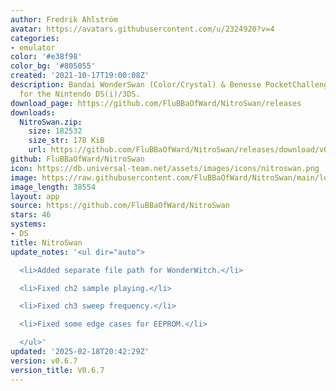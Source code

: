 ```yaml
---
author: Fredrik Ahlström
avatar: https://avatars.githubusercontent.com/u/2324920?v=4
categories:
- emulator
color: '#e38f98'
color_bg: '#805055'
created: '2021-10-17T19:00:08Z'
description: Bandai WonderSwan (Color/Crystal) & Benesse PocketChallenge V2 emulator
  for the Nintendo DS(i)/3DS.
download_page: https://github.com/FluBBaOfWard/NitroSwan/releases
downloads:
  NitroSwan.zip:
    size: 182532
    size_str: 178 KiB
    url: https://github.com/FluBBaOfWard/NitroSwan/releases/download/v0.6.7/NitroSwan.zip
github: FluBBaOfWard/NitroSwan
icon: https://db.universal-team.net/assets/images/icons/nitroswan.png
image: https://raw.githubusercontent.com/FluBBaOfWard/NitroSwan/main/logo.png
image_length: 38554
layout: app
source: https://github.com/FluBBaOfWard/NitroSwan
stars: 46
systems:
- DS
title: NitroSwan
update_notes: '<ul dir="auto">

  <li>Added separate file path for WonderWitch.</li>

  <li>Fixed ch2 sample playing.</li>

  <li>Fixed ch3 sweep frequency.</li>

  <li>Fixed some edge cases for EEPROM.</li>

  </ul>'
updated: '2025-02-18T20:42:29Z'
version: v0.6.7
version_title: V0.6.7
---
```

